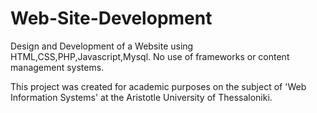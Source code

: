 # Web-Site-Development
Design and Development of a Website using HTML,CSS,PHP,Javascript,Mysql. No use of frameworks or content management systems.

This project was created for academic purposes on the subject of 'Web Information Systems' at the Aristotle University of Thessaloniki. 

